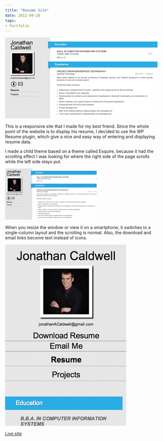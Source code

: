 ```yaml
---
title: "Resume Site"
date: 2012-09-20
tags:
- Portfolio
---
```


<img alt="jonathan-resume-desktop" src="./jonathan-resume-desktop.png" />

This is a responsive site that I made for my best friend. Since the whole point of the website is to display his resume, I decided to use the WP Resume plugin, which give a nice and easy way of entering and displaying resume data.

I made a child theme based on a theme called Esquire, because it had the scrolling effect I was looking for where the right side of the page scrolls while the left side stays put.

<img alt="jonathan-resume-scroll" src="./jonathan-resume-scroll.gif" />

When you resize the window or view it on a smartphone, it switches to a single-column layout and the scrolling is normal. Also, the download and email links become text instead of icons.

<img alt="jonathan-resume-phone" src="./jonathan-resume-phone.png" />

<a href="http://www.jonathancaldwell.me/" target="_blank">Live site</a>
